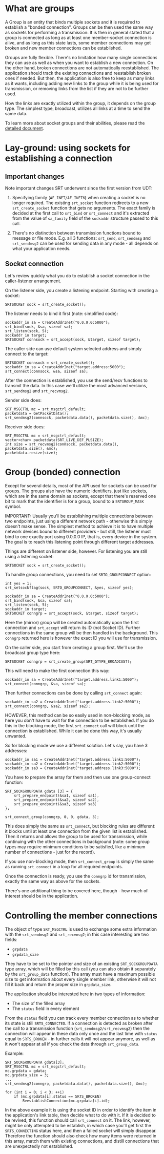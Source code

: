 # What are groups #

A Group is an entity that binds multiple sockets and it is required to
establish a "bonded connection". Groups can be then used the same way as
sockets for performing a transmission. It is then in general stated that a
group is connected as long as at least one member-socket connection is alive,
and as long as this state lasts, some member connections may get broken and
new member connections can be established.

Groups are fully flexible. There's no limitation how many single connections
they can use as well as when you want to establish a new connection. On the
other hand, broken connections are not automatically reestablished. The
application should track the existing connections and reestablish broken ones
if needed. But then, the application is also free to keep as many links as it
wants, including adding new links to the group while it is being used for
transmission, or removing links from the list if they are not to be further
used.

How the links are exactly utilized within the group, it depends on the group
type. The simplest type, broadcast, utilizes all links at a time to send the
same data.

To learn more about socket groups and their abilities, please read the
[detailed document](socket-groups.md).


# Lay-ground: using sockets for establishing a connection #

## Important changes ##

Note important changes SRT underwent since the first version from UDT:

1. Specifying family (`AF_INET/AF_INET6`) when creating a socket is no longer
required. The existing `srt_socket` function redirects to a new
`srt_create_socket` function that gets no arguments. The exact family is
decided at the first call to `srt_bind` or `srt_connect` and it's extracted
from the value of `sa_family` field of the `sockaddr` structure passed to
this call.

2. There's no distinction between transmission functions bound to message
or file mode. E.g. all 3 functions: `srt_send`, `srt_sendmsg` and
`srt_sendmsg2` can be used for sending data in any mode - all depends on what
your application needs.


## Socket connection ##

Let's review quickly what you do to establish a socket connection in the
caller-listener arrangement.

On the listener side, you create a listening endpoint. Starting with creating
a socket:

```
SRTSOCKET sock = srt_create_socket();
```

The listener needs to bind it first (note: simplified code):

```
sockaddr_in sa = CreateAddrInet("0.0.0.0:5000");
srt_bind(sock, &sa, sizeof sa);
srt_listen(sock, 5);
sockaddr_in target;
SRTSOCKET connsock = srt_accept(sock, &target, sizeof target);
```

The caller side can use default system selected address and simply connect to
the target:

```
SRTSOCKET connsock = srt_create_socket();
sockaddr_in sa = CreateAddrInet("target.address:5000");
srt_connect(connsock, &sa, sizeof sa);
```

After the connection is established, you use the send/recv functions to
transmit the data. In this case we'll utilize the most advanced versions,
`srt_sendmsg2` and `srt_recvmsg2`.

Sender side does:

```
SRT_MSGCTRL mc = srt_msgctrl_default;
packetdata = GetPacketData();
srt_sendmsg2(connsock, packetdata.data(), packetdata.size(), &mc);
```

Receiver side does:

```
SRT_MSGCTRL mc = srt_msgctrl_default;
vector<char> packetdata(SRT_LIVE_DEF_PLSIZE);
int size = srt_recvmsg2(connsock, packetdata.data(), packetdata.size(), &mc);
packetdata.resize(size);
```


# Group (bonded) connection #

Except for several details, most of the API used for sockets can be used for
groups. The groups also have the numeric identifiers, just like sockets, which
are in the same domain as sockets, except that there's reserved one bit to
mark that the identifier is for a group, bound to a `SRTGROUP_MASK` symbol.

IMPORTANT: Usually you'll be establishing multiple connections between two
endpoints, just using a different network path - otherwise this simply doesn't
make sense. The simplest method to achieve it is to have multiple network
devices bound to different providers - but still, the listener must bind to
one exactly port using 0.0.0.0 IP, that is, every device in the system. The
goal is to reach this listening point through different target addresses.

Things are different on listener side, however. For listening you are still
using a listening socket:

```
SRTSOCKET sock = srt_create_socket();
```

To handle group connections, you need to set `SRTO_GROUPCONNECT` option:

```
int yes = 1;
srt_setsockflag(sock, SRTO_GROUPCONNECT, &yes, sizeof yes);

sockaddr_in sa = CreateAddrInet("0.0.0.0:5000");
srt_bind(sock, &sa, sizeof sa);
srt_listen(sock, 5);
sockaddr_in target;
SRTSOCKET conngrp = srt_accept(sock, &target, sizeof target);
```

Here the (mirror) group will be created automatically upon the first connection
and `srt_accept` will return its ID (not Socket ID). Further connections in the
same group will be then handled in the background. This `conngrp` returned
here is however the exact ID you will use for transmission.

On the caller side, you start from creating a group first. We'll use the
broadcast group type here:

```
SRTSOCKET conngrp = srt_create_group(SRT_GTYPE_BROADCAST);
```

This will need to make the first connection this way:

```
sockaddr_in sa = CreateAddrInet("target.address.link1:5000");
srt_connect(conngrp, &sa, sizeof sa);
```

Then further connections can be done by calling `srt_connect` again:

```
sockaddr_in sa2 = CreateAddrInet("target.address.link2:5000");
srt_connect(conngrp, &sa2, sizeof sa2);
```

HOWEVER, this method can be so easily used in non-blocking mode, as here
you don't have to wait for the connection to be established. If you do
this in the blocking mode, the first `srt_connect` call will block
until the connection is established. While it can be done this way,
it's usually unwanted.

So for blocking mode we use a different solution. Let's say, you have
3 addresses:

```
sockaddr_in sa1 = CreateAddrInet("target.address.link1:5000");
sockaddr_in sa2 = CreateAddrInet("target.address.link2:5000");
sockaddr_in sa3 = CreateAddrInet("target.address.link3:5000");
```

You have to prepare the array for them and then use one group-connect function:

```
SRT_SOCKGROUPDATA gdata [3] = {
	srt_prepare_endpoint(&sa1, sizeof sa1),
	srt_prepare_endpoint(&sa2, sizeof sa2),
	srt_prepare_endpoint(&sa3, sizeof sa3)
};

srt_connect_group(conngrp, 0, 0, gdata, 3);
```

This does simply the same as `srt_connect`, but blocking rules are different:
it blocks until at least one connection from the given list is established.
Then it returns and allows the group to be used for transmission, while
continuing with the other connections in background (note: some group types may
require minimum conditions to be satisfied, like a minimum number of
connections - just for the record).

If you use non-blocking mode, then `srt_connect_group` is simply the same as
running `srt_connect` in a loop for all required endpoints.

Once the connection is ready, you use the `conngrp` id for transmission, exactly
the same way as above for the sockets.

There's one additional thing to be covered here, though - how much of interest
should be in the application.


# Controlling the member connections #

The object of type `SRT_MSGCTRL` is used to exchange some extra information
with the `srt_sendmsg2` and `srt_recvmsg2`; in this case interesting are two
fields:

* `grpdata`
* `grpdata_size`

They have to be set to the pointer and size of an existing `SRT_SOCKGROUPDATA`
type array, which will be filled by this call (you can also obtain it separately
by the `srt_group_data` function). The array must have a maximum possible size
to get information about every single member link, otherwise it will not fill
it back and return the proper size in `grpdata_size`.

The application should be interested here in two types of information:

* The size of the filled array
* The `status` field in every element

From the `status` field you can track every member connection as to whether its
state is still `SRTS_CONNECTED`. If a connection is detected as broken after
the call to a transmission function (`srt_sendmsg2/srt_recvmsg2`) then the
connection will appear in these data only once and the last time with `status`
equal to `SRTS_BROKEN` - in further calls it will not appear anymore, as well
as it won't appear at all if you check the data through `srt_group_data`.

Example:

```
SRT_SOCKGROUPDATA gdata[3];
SRT_MSGCTRL mc = srt_msgctrl_default;
mc.grpdata = gdata;
mc.grpdata_size = 3;
...
srt_sendmsg2(conngrp, packetdata.data(), packetdata.size(), &mc);

for (int i = 0; i < 3; ++i)
    if (mc.grpdata[i].status == SRTS_BROKEN)
        ReestablishConnection(mc.grpdata[i].id);
```

In the above example it is using the socket ID in order to identify the
item in the application's link table, then decide what to do with it. If
it is decided to be revived, this function should call `srt_connect` on it.
The link, however, might be only attempted to be establish, in which case
you'll get first the `SRTS_CONNECTING` status here, and then a failed socket
will simply disappear. Therefore the function should also check how many
items were returned in this array, match them with existing connections,
and distill connections that are unexpectedly not established.
